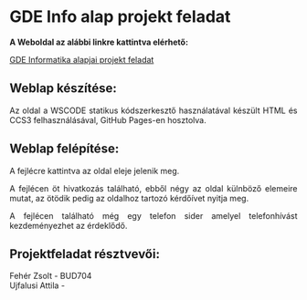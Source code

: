 
# GDE Info alap projekt feladat 

**A Weboldal az alábbi linkre kattintva elérhető:**

[GDE Informatika alapjai projekt feladat](https://wfocsy.github.io/InfoProjekt/)

## Weblap készítése: 
<p align="justify"> 
Az oldal a WSCODE statikus kódszerkesztő használatával készült HTML és CCS3 felhasználásával, GitHub Pages-en hosztolva.  
</p>

## Weblap felépítése:

<p align="justify"> 
A fejlécre kattintva az oldal eleje jelenik meg. 
</p>
<p align="justify"> 
A fejlécen öt hivatkozás található, ebből négy az oldal külnböző elemeire mutat, az ötödik pedig az oldalhoz tartozó kérdőívet nyitja meg.
</p>
<p align="justify"> 
A fejlécen található még egy telefon sider amelyel telefonhívást kezdeményezhet az érdeklődő.
</p>


## Projektfeladat résztvevői:

Fehér Zsolt - BUD704  
Ujfalusi Attila -   
 
